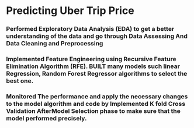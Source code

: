 # Predicting Uber Trip Price

### Performed Exploratory Data Analysis (EDA) to get a better understanding of the data and go through Data Assessing And Data Cleaning and Preprocessing
### Implemented Feature Engineering using Recursive Feature Elimination Algorithm (RFE). BUILT many models such linear Regression, Random Forest Regressor algorithms to select the best one.
### Monitored The performance and apply the necessary changes to the model algorithm and code by Implemented K fold Cross Validation AfterModel Selection phase to make sure that the model performed precisely.
